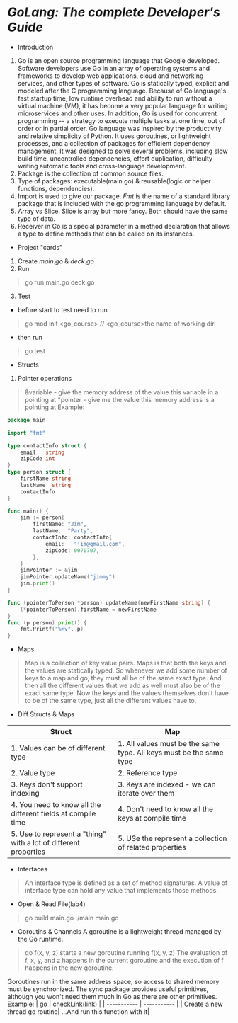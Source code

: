 # *GoLang: The complete Developer's Guide* #

* Introduction
1. Go is an open source programming language that Google developed. Software developers use Go in an array 
of operating systems and frameworks to develop web applications, cloud and networking services, and other types of software.
Go is statically typed, explicit and modeled after the C programming language. Because of Go language's fast startup time, 
low runtime overhead and ability to run without a virtual machine (VM), it has become a very popular language 
for writing microservices and other uses. In addition, Go is used for concurrent programming -- a strategy 
to execute multiple tasks at one time, out of order or in partial order.
Go language was inspired by the productivity and relative simplicity of Python. It uses goroutines, 
or lightweight processes, and a collection of packages for efficient dependency management. 
It was designed to solve several problems, including slow build time, uncontrolled dependencies, effort duplication, 
difficulty writing automatic tools and cross-language development.
2. Package is the collection of common source files.
2. Type of packages: executable(main.go) & reusable(logic or helper functions, dependencies).
3. Import is used to give our package. *Fmt* is the name of a standard library package that is included 
with the go programming language by default.
4. Array vs Slice. Slice is array but more fancy. Both should have the same type of data. 
5. Receiver in Go is a special parameter in a method declaration that allows a type to define methods that can be called 
on its instances. 

* Project "cards"
1. Create *main.go* & *deck.go*
2. Run 
> go run main.go deck.go
3. Test
* before start to test need to run 
> go mod init <go_course> // <go_course>the name of working dir.
* then run
> go test

* Structs
1. Pointer operations
> &variable - give the memory address of the value this variable in a pointing at
> *pointer - give me the value this memory address is a pointing at
Example:
```go
package main

import "fmt"

type contactInfo struct {
	email   string
	zipCode int
}
type person struct {
	firstName string
	lastName  string
	contactInfo
}

func main() {
	jim := person{
		firstName: "Jim",
		lastName:  "Party",
		contactInfo: contactInfo{
			email:   "jim@gmail.com",
			zipCode: 0070707,
		},
	}
	jimPointer := &jim
	jimPointer.updateName("jimmy")
	jim.print()
}

func (pointerToPerson *person) updateName(newFirstName string) {
	(*pointerToPerson).firstName = newFirstName
}
func (p person) print() {
	fmt.Printf("%+v", p)
}
```
* Maps
> Map is a collection of key value pairs.
Maps is that both the keys and the values are statically typed.
So whenever we add some number of keys to a map and go, they must all be of the same exact type.
And then all the different values that we add as well must also be of the exact same type.
Now the keys and the values themselves don't have to be of the same type, just all the different values
have to.

* Diff Structs & Maps

| Struct      | Map |
| ----------- | ----------- |
| 1. Values can be of different type  | 1. All values must be the same type. All keys must be the same type
| 2. Value type  | 2. Reference type
| 3. Keys don't support indexing | 3. Keys are indexed - we can iterate over them
| 4. You need to know all the different fields at compile time | 4. Don't need to know all the keys at compile time
| 5. Use to represent a "thing" with a lot of different properties | 5. USe the represent a collection of related properties

* Interfaces
>An interface type is defined as a set of method signatures.
>A value of interface type can hold any value that implements those methods.

* Open & Read File(lab4)
> go build main.go
> ./main main.go

* Goroutins & Channels
A goroutine is a lightweight thread managed by the Go runtime.
> go f(x, y, z)
starts a new goroutine running
> f(x, y, z)
The evaluation of f, x, y, and z happens in the current goroutine and the execution of f happens in the new goroutine.

Goroutines run in the same address space, so access to shared memory must be synchronized. The sync package provides useful primitives, although you won't need them much in Go as there are other primitives.
Example:
| go      | checkLink(link) |
| ----------- | ----------- |
| Create a new thread go routine| ...And run this function with it|